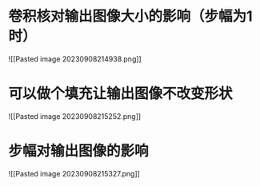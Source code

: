 # 卷积核对输出图像大小的影响（步幅为1时）
![[Pasted image 20230908214938.png]]
# 可以做个填充让输出图像不改变形状
![[Pasted image 20230908215252.png]]
# 步幅对输出图像的影响
![[Pasted image 20230908215327.png]]